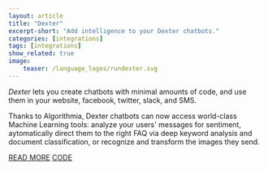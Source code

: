 ```yaml
---
layout: article
title: "Dexter"
excerpt-short: "Add intelligence to your Dexter chatbots."
categories: [integrations]
tags: [integrations]
show_related: true
image:
    teaser: /language_logos/rundexter.svg
---
```


*Dexter* lets you create chatbots with minimal amounts of code, and use them in your website, facebook, twitter, slack, and SMS.

Thanks to Algorithmia, Dexter chatbots can now access world-class Machine Learning tools: analyze your users' messages for sentiment, aytomatically direct them to the right FAQ via deep keyword analysis and document classification, or recognize and transform the images they send.

<a href="https://blog.algorithmia.com/building-an-emotionally-aware-chatbot/" class="btn btn-default btn-primary"><i class="fa fa-book" aria-hidden="true"></i> READ MORE</a>
<a href="https://github.com/algorithmiaio/integrations/tree/master/RunDexter/" class="btn btn-default btn-primary"><i class="fa fa-github" aria-hidden="true"></i> CODE</a>
